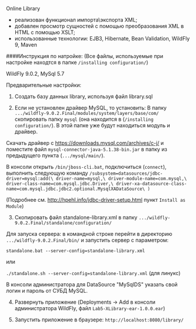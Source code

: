 Online Library

- реализован функционал импорта\экспорта XML;
- добавлен просмотр сущностей с помощью преобразования XML в HTML с помощью XSLT;
- использованные технологии: EJB3, Hibernate, Bean Validation, WildFly 9, Maven

####Инструкция по натройке:
(Все файлы, используемые при настройке находтся в папке `/installing configuration/`)

WildFly 9.0.2, MySql 5.7

Предварительные настройки:

1. Создать базу данных library, используя файл library.sql

2. Если не установлен драйвер MySQL, то установить:
В папку `.../wildfly-9.0.2.Final/modules/system/layers/base/com/` скопировать папку `mysql` (она находится в (`/installing configuration/`). В этой папке уже будут находиться модуль и драйвер.

Скачать драйвер с https://downloads.mysql.com/archives/c-j/ и поместите файл `mysql-connector-java-5.1.38-bin.jar` в папку из предыдущего пункта (`.../mysql/main/`).

В консоли открыть `/bin/jboss-cli.bat`, подключиться (`connect`), выполнить следующую команду
`/subsystem=datasources/jdbc-driver=mysql:add(\
    driver-name=mysql,\
    driver-module-name=com.mysql,\
    driver-class-name=com.mysql.jdbc.Driver,\
    driver-xa-datasource-class-name=com.mysql.jdbc.jdbc2.optional.MysqlXADataSource\
)`

(Подробнее см. http://hpehl.info/jdbc-driver-setup.html пункт `Install as Module`)

3. Скопировать файл standalone-library.xml в папку `.../wildfly-9.0.2.Final/standalone/configuration/`

Для запуска сервера: в командной строке перейти в директорию `.../wildfly-9.0.2.Final/bin/` и запустить сервер с параметром:


`standalone.bat --server-config=standalone-library.xml`


или


`./standalone.sh --server-config=standalone-library.xml` (для линукс)


В консоли администратора для DataSource "MySqlDS" указать свой логин и пароль от СУБД MySQL.

4. Развернуть приложение (Deployments -> Add в консоли администратора WildFly, файл `Lab5-XLibrary-ear-1.0.0.ear`)

5. Запустить приложение в браузере: `http://localhost:8080/library/`

